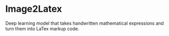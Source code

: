 # Image2Latex
Deep learning model that takes handwritten mathematical expressions and turn them into LaTex markup code.
